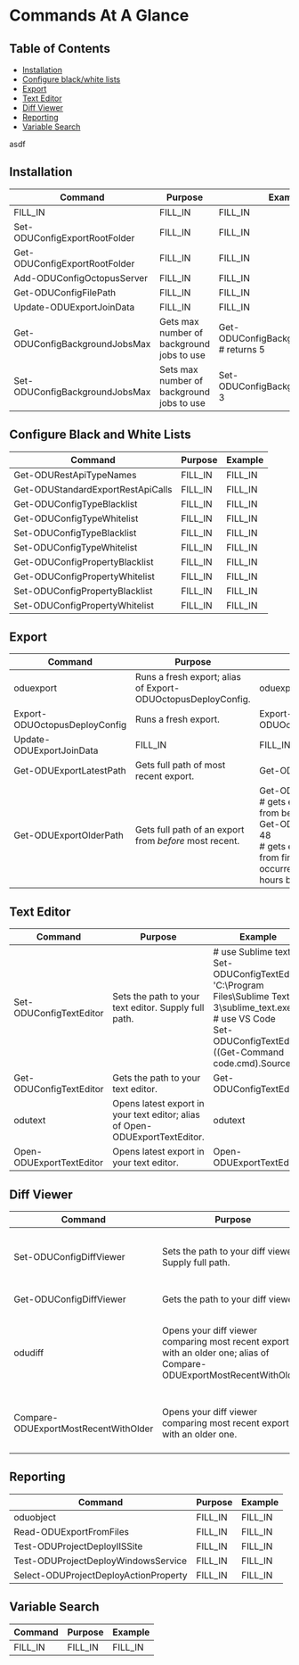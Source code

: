 
# Commands At A Glance

## Table of Contents
* [Installation](#installation)
* [Configure black/white lists](#configure-black-and-white-lists)
* [Export](#export)
* [Text Editor](#text-editor)
* [Diff Viewer](#diff-viewer)
* [Reporting](#reporting)
* [Variable Search](#variable-search)



asdf

## Installation
|Command|Purpose|Example|
|---|---|---|
|FILL_IN|FILL_IN|FILL_IN|
|Set-ODUConfigExportRootFolder|FILL_IN|FILL_IN|
|Get-ODUConfigExportRootFolder|FILL_IN|FILL_IN|
|Add-ODUConfigOctopusServer|FILL_IN|FILL_IN|
|Get-ODUConfigFilePath|FILL_IN|FILL_IN|
|Update-ODUExportJoinData|FILL_IN|FILL_IN|
|Get-ODUConfigBackgroundJobsMax|Gets max number of background jobs to use|Get-ODUConfigBackgroundJobsMax<BR> # returns 5|
|Set-ODUConfigBackgroundJobsMax|Sets max number of background jobs to use|Set-ODUConfigBackgroundJobsMax 3|


## Configure Black and White Lists
|Command|Purpose|Example|
|---|---|---|
|Get-ODURestApiTypeNames|FILL_IN|FILL_IN|
|Get-ODUStandardExportRestApiCalls|FILL_IN|FILL_IN|
|Get-ODUConfigTypeBlacklist|FILL_IN|FILL_IN|
|Get-ODUConfigTypeWhitelist|FILL_IN|FILL_IN|
|Set-ODUConfigTypeBlacklist|FILL_IN|FILL_IN|
|Set-ODUConfigTypeWhitelist|FILL_IN|FILL_IN|
|Get-ODUConfigPropertyBlacklist|FILL_IN|FILL_IN|
|Get-ODUConfigPropertyWhitelist|FILL_IN|FILL_IN|
|Set-ODUConfigPropertyBlacklist|FILL_IN|FILL_IN|
|Set-ODUConfigPropertyWhitelist|FILL_IN|FILL_IN|


## Export
|Command|Purpose|Example|
|---|---|---|
|oduexport|Runs a fresh export; alias of Export-ODUOctopusDeployConfig.|oduexport|
|Export-ODUOctopusDeployConfig|Runs a fresh export.|Export-ODUOctopusDeployConfig|
|Update-ODUExportJoinData|FILL_IN|FILL_IN|
|Get-ODUExportLatestPath|Gets full path of most recent export.|Get-ODUExportLatestPath|
|Get-ODUExportOlderPath|Gets full path of an export from *before* most recent.|Get-ODUExportOlderPath<BR># gets export full path from before most recent<BR>Get-ODUExportOlderPath 48<BR># gets export full path from first export that occurred more than 48 hours before the latest|


## Text Editor
|Command|Purpose|Example|
|---|---|---|
|Set-ODUConfigTextEditor|Sets the path to your text editor. Supply full path.|# use Sublime text<BR>Set-ODUConfigTextEditor 'C:\Program Files\Sublime Text 3\sublime_text.exe'<BR># use VS Code<BR>Set-ODUConfigTextEditor ((Get-Command code.cmd).Source)|
|Get-ODUConfigTextEditor|Gets the path to your text editor.|Get-ODUConfigTextEditor|
|odutext|Opens latest export in your text editor; alias of Open-ODUExportTextEditor.|odutext|
|Open-ODUExportTextEditor|Opens latest export in your text editor.|Open-ODUExportTextEditor|


## Diff Viewer
|Command|Purpose|Example|
|---|---|---|
|Set-ODUConfigDiffViewer|Sets the path to your diff viewer. Supply full path.|# use KDiff3<BR>Set-ODUConfigDiffViewer 'C:\Program Files (x86)\KDiff3\kdiff3.exe'|
|Get-ODUConfigDiffViewer|Gets the path to your diff viewer.|Get-ODUConfigDiffViewer|
|odudiff|Opens your diff viewer comparing most recent export with an older one; alias of Compare-ODUExportMostRecentWithOlder.|# diff 2 most recent exports<BR>odudiff<BR># diff most recent with one 48 hours older than most recent<BR>odudiff 48<BR>|
|Compare-ODUExportMostRecentWithOlder|Opens your diff viewer comparing most recent export with an older one.|Open-ODUExportTextEditor<BR>Open-ODUExportTextEditor 48|


## Reporting
|Command|Purpose|Example|
|---|---|---|
|oduobject|FILL_IN|FILL_IN|
|Read-ODUExportFromFiles|FILL_IN|FILL_IN|
|Test-ODUProjectDeployIISSite|FILL_IN|FILL_IN|
|Test-ODUProjectDeployWindowsService|FILL_IN|FILL_IN|
|Select-ODUProjectDeployActionProperty|FILL_IN|FILL_IN|


## Variable Search
|Command|Purpose|Example|
|---|---|---|
|FILL_IN|FILL_IN|FILL_IN|

